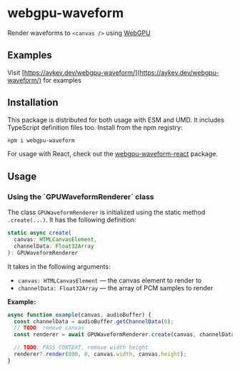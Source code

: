 # webgpu-waveform

Render waveforms to `<canvas />` using [WebGPU](https://developer.mozilla.org/en-US/docs/Web/API/WebGPU_API)

## Examples

Visit [https://aykev.dev/webgpu-waveform/](https://aykev.dev/webgpu-waveform/) for examples

## Installation

This package is distributed for both usage with ESM and UMD. It includes TypeScript definition files too. Install from the npm registry:

```bash
npm i webgpu-waveform
```

For usage with React, check out the [webgpu-waveform-react](https://github.com/mrkev/webgpu-waveform/tree/main/packages/webgpu-waveform-react) package.

## Usage

<h3 id="GPUWaveformRenderer">Using the `GPUWaveformRenderer` class</h3>

The class `GPUWaveformRenderer` is initialized using the static method `.create(...)`. It has the following definition:

```typescript
static async create(
  canvas: HTMLCanvasElement,
  channelData: Float32Array
): GPUWaveformRenderer
```

It takes in the following arguments:

- `canvas: HTMLCanvasElement` — the canvas element to render to
- `channelData: Float32Array` — the array of PCM samples to render

**Example:**

```javascript
async function example(canvas, audioBuffer) {
  const channelData = audioBuffer.getChannelData(0);
  // TODO: remove canvas
  const renderer = await GPUWaveformRenderer.create(canvas, channelData);

  // TODO: PASS CONTEXT, remove width height
  renderer?.render(800, 0, canvas.width, canvas.height);
}
```
